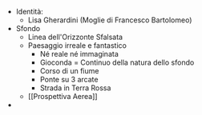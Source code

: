 - Identità:
	- Lisa Gherardini (Moglie di Francesco Bartolomeo)
- Sfondo
	- Linea dell'Orizzonte Sfalsata
	- Paesaggio irreale e fantastico
		- Né reale né immaginata
		- Gioconda = Continuo della natura dello sfondo
		- Corso di un fiume
		- Ponte su 3 arcate
		- Strada in Terra Rossa
	- [[Prospettiva Aerea]]
- 